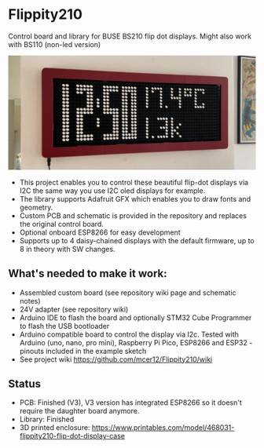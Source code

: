 # Flippity210
Control board and library for BUSE BS210 flip dot displays. Might also work with BS110 (non-led version)

![alt text](https://github.com/mcer12/Flippity210/raw/refs/heads/master/resources/wall_clock.webp)  

- This project enables you to control these beautiful flip-dot displays via I2C the same way you use I2C oled displays for example. 
- The library supports Adafruit GFX which enables you to draw fonts and geometry.
- Custom PCB and schematic is provided in the repository and replaces the original control board.
- Optional onboard ESP8266 for easy development
- Supports up to 4 daisy-chained displays with the default firmware, up to 8 in theory with SW changes.

## What's needed to make it work:
- Assembled custom board (see repository wiki page and schematic notes)
- 24V adapter (see repository wiki)
- Arduino IDE to flash the board and optionally STM32 Cube Programmer to flash the USB bootloader
- Arduino compatible board to control the display via I2c. Tested with Arduino (uno, nano, pro mini), Raspberry Pi Pico, ESP8266 and ESP32 - pinouts included in the example sketch
- See project wiki https://github.com/mcer12/Flippity210/wiki

## Status
- PCB: Finished (V3), V3 version has integrated ESP8266 so it doesn't require the daughter board anymore.
- Library: Finished
- 3D printed enclosure: https://www.printables.com/model/468031-flippity210-flip-dot-display-case
